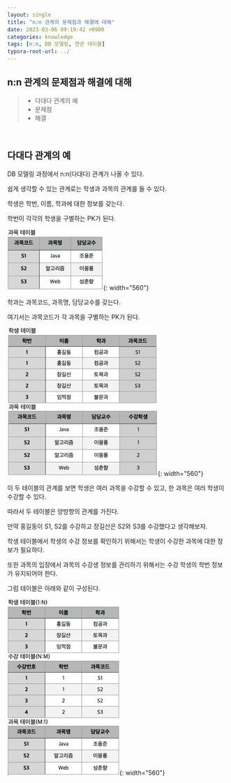 ```yaml
---
layout: single
title: "n:n 관계의 문제점과 해결에 대해"
date: 2023-03-06 09:19:42 +0900
categories: knowledge
tags: [n:n, DB 모델링, 연관 테이블]
typora-root-url: ../
---
```


## n:n 관계의 문제점과 해결에 대해
> - 다대다 관계의 예
> - 문제점
> - 해결

<br>

## 다대다 관계의 예

DB 모델링 과정에서 n:n(다대다) 관계가 나올 수 있다.

쉽게 생각할 수 있는 관계로는 학생과 과목의 관계를 들 수 있다.

학생은 학번, 이름, 학과에 대한 정보를 갖는다.

학번이 각각의 학생을 구별하는 PK가 된다.

![student](/images/2023-03-06-about-the-problems-and-solutions-of-nn-relationships/student.png){: width="560"}

학과는 과목코드, 과목명, 담당교수를 갖는다.

여기서는 과목코드가 각 과목을 구별하는 PK가 된다.

![subject](/images/2023-03-06-about-the-problems-and-solutions-of-nn-relationships/subject.png){: width="560"}

이 두 테이블의 관계를 보면 학생은 여러 과목을 수강할 수 있고, 한 과목은 여러 학생이 수강할 수 있다.

따라서 두 테이블은 양방향의 관계를 가진다.

만약 홍길동이 S1, S2를 수강하고 장길산은 S2와 S3를 수강했다고 생각해보자.

학생 테이블에서 학생의 수강 정보를 확인하기 위해서는 학생이 수강한 과목에 대한 정보가 필요하다.

또한 과목의 입장에서 과목의 수강생 정보를 관리하기 위해서는 수강 학생의 학번 정보가 유지되어야 한다.

그럼 테이블은 아래와 같이 구성된다.

![lecture](/images/2023-03-06-about-the-problems-and-solutions-of-nn-relationships/lecture.png){: width="560"}

<br>





<br>
